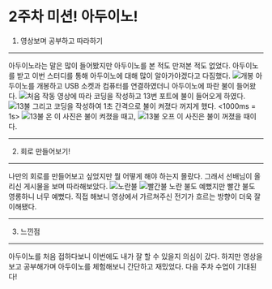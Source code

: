 2주차 미션! 아두이노!
==================
1. 영상보며 공부하고 따라하기
-------
아두이노라는 말은 많이 들어봤지만 아두이노를 본 적도 만져본 적도 없었다. 아두이노를 받고 이번 스터디를 통해 아두이노에 대해 많이 알아가야겠다고 다짐했다. 
![개봉](https://user-images.githubusercontent.com/101803521/161413952-5dc02a2d-ec61-4488-b5bd-fa8956134284.jpg)
아두이노를 개봉하고 USB 소켓과 컴퓨터를 연결하였더니 아두이노에 파란 불이 들어왔다.
![처음 작동](https://user-images.githubusercontent.com/101803521/161413987-9f7ccb58-8424-4e81-9e5e-cf016ced380d.jpg)
영상에 따라 코딩을 작성하고 13번 포트에 불이 들어오게 하였다.
![13불](https://user-images.githubusercontent.com/101803521/161414023-70940887-7b43-45a9-936a-adc3287c71ea.jpg)
그리고 코딩을 작성하여 1초 간격으로 불이 켜졌다 꺼지게 했다. <1000ms = 1s>
![13불 온](https://user-images.githubusercontent.com/101803521/161414078-848e4d48-ff37-4b7e-afeb-86ebca314556.jpg)
이 사진은 불이 켜졌을 때고,
![13불 오프](https://user-images.githubusercontent.com/101803521/161414085-61bad3ba-408b-41fd-aad6-5b01d276bd8d.jpg)
이 사진은 불이 꺼졌을 때이다.
***
2. 회로 만들어보기!
-------
나만의 회로를 만들어보고 싶었지만 뭘 어떻게 해야 하는지 몰랐다. 그래서 선배님이 올리신 게시물을 보며 따라해보았다.
![노란불](https://user-images.githubusercontent.com/101803521/161414215-01e1ba5f-4c64-4eea-8361-f7e6382400c4.jpg)
![빨간불](https://user-images.githubusercontent.com/101803521/161414226-3a086ae3-8bfc-4ad2-b56b-ce12026a65ca.jpg)
노란 불도 예뻤지만 빨간 불도 영롱하니 너무 예뻤다. 직접 해보니 영상에서 가르쳐주신 전기가 흐르는 방향이 더욱 잘 이해됐다.
***
3. 느낀점
-------
아두이노를 처음 접하다보니 이번에도 내가 잘 할 수 있을지 의심이 갔다. 하지만 영상을 보고 공부해가며 아두이노를 체험해보니 간단하고 재밌었다. 다음 주차 수업이 기대된다!

